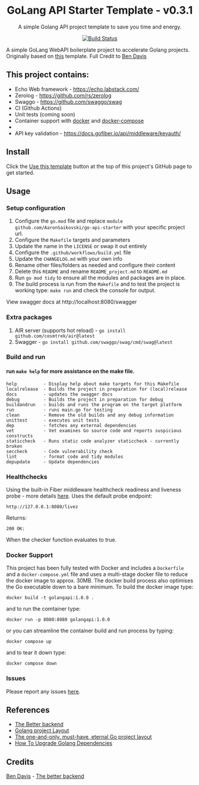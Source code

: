 <div align="center">

# GoLang API Starter Template - v0.3.1

A simple Golang API project template to save you time and energy.

[![Build Status](https://github.com/AaronSaikovski/go-api-starter/workflows/build/badge.svg)](https://github.com/AaronSaikovski/go-api-starter/actions)

</div>

A simple GoLang WebAPI boilerplate project to accelerate Golang projects. Originally based on [this](https://github.com/bmdavis419/the-better-backend) template. Full Credit to [Ben Davis](twitter.com/bmdavis419)

## This project contains:

- Echo Web framework - https://echo.labstack.com/
- Zerolog - https://github.com/rs/zerolog
- Swaggo - https://github.com/swaggo/swag
- CI (Github Actions)
- Unit tests (coming soon)
- Container support with [docker](Dockerfile) and [docker-compose](docker-compose.yml)
- 
- API key validation - https://docs.gofiber.io/api/middleware/keyauth/

## Install

Click the [Use this template](https://github.com/AaronSaikovski/go-api-starte/generate) button at the top of this project's GitHub page to get started.

## Usage

### Setup configuration

1. Configure the `go.mod` file and replace `module github.com/AaronSaikovski/go-api-starter` with your specific project url.
2. Configure the `Makefile` targets and parameters
3. Update the name in the `LICENSE` or swap it out entirely
4. Configure the `.github/workflows/build.yml` file
5. Update the `CHANGELOG.md` with your own info
6. Rename other files/folders as needed and configure their content
7. Delete this `README` and rename `README_project.md` to `README.md`
8. Run `go mod tidy` to ensure all the modules and packages are in place.
9. The build process is run from the `Makefile` and to test the project is working type: `make run` and check the console for output.

View swagger docs at http://localhost:8080/swagger

### Extra packages

1. AIR server (supports hot reload) - `go install github.com/cosmtrek/air@latest`
2. Swagger - `go install github.com/swaggo/swag/cmd/swag@latest`

### Build and run

#### run `make help` for more assistance on the make file.

```
help          - Display help about make targets for this Makefile
localrelease  - Builds the project in preparation for (local)release
docs          - updates the swagger docs
debug         - Builds the project in preparation for debug
buildandrun   - builds and runs the program on the target platform
run           - runs main.go for testing
clean         - Remove the old builds and any debug information
unittest      - executes unit tests
dep           - fetches any external dependencies
vet           - Vet examines Go source code and reports suspicious constructs
staticcheck   - Runs static code analyzer staticcheck - currently broken
seccheck      - Code vulnerability check
lint          - format code and tidy modules
depupdate     - Update dependencies
```

### Healthchecks

Using the built-in Fiber middleware healthcheck readiness and liveness probe - more details [here](https://docs.gofiber.io/api/middleware/healthcheck).
Uses the default probe endpoint:

```
http://127.0.0.1:8080/livez
```

Returns:

```
200 OK:
```

When the checker function evaluates to true.

### Docker Support

This project has been fully tested with Docker and includes a `Dockerfile` and a `docker-compose.yml` file and uses a multi-stage docker file to reduce the docker image to approx. 30MB.
The docker build process also optimises the Go executable down to a bare minimum.
To build the docker image type:

```
docker build -t golangapi:1.0.0 .
```

and to run the comtainer type:

```
docker run -p 8080:8080 golangapi:1.0.0
```

or you can streamline the container build and run process by typing:

```
docker compose up
```

and to tear it down type:

```
docker compose down
```

### Issues

Please report any issues [here](https://github.com/AaronSaikovski/go-api-starter/issues).

## References

- [The Better backend](https://github.com/bmdavis419/the-better-backend)
- [Golang project Layout](https://github.com/golang-standards/project-layout)
- [The one-and-only, must-have, eternal Go project layout](https://appliedgo.com/blog/go-project-layout)
- [How To Upgrade Golang Dependencies](https://golang.cafe/blog/how-to-upgrade-golang-dependencies.html)

## Credits

[Ben Davis](https://twitter.com/bmdavis419) - [The better backend](https://github.com/bmdavis419/the-better-backend)
